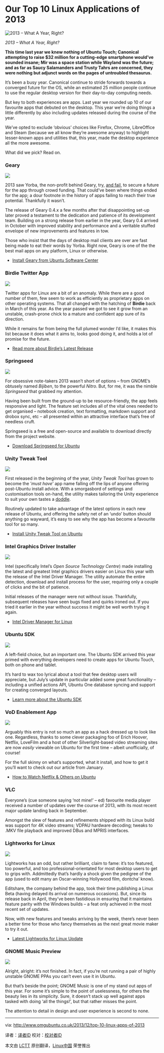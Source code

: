 Our Top 10 Linux Applications of 2013
================================================================================
![2013 – What A Year, Right?](http://www.omgubuntu.co.uk/wp-content/uploads/2013/12/apps1.jpg)

*2013 – What A Year, Right?*

**This time last year we knew nothing of Ubuntu Touch; Canonical attempting to raise $32 million for a cutting-edge smartphone would’ve sounded insane; Mir was a space station while Wayland was the future; and as far as Saucy Salamanders and Trusty Tahrs are concerned, they were nothing but adjunct words on the pages of untroubled thesaurus.**

It’s been a busy year. Canonical continue to stride forwards towards a converged future for the OS, while an estimated 25 million people continue to use the regular desktop version for their day-to-day computing needs.

But key to both experiences are apps. Last year we rounded up 10 of our favourite apps that debuted on the desktop. This year we’re doing things a little differently by also including updates released during the course of the year.

We’ve opted to exclude ‘obvious’ choices like Firefox, Chrome, LibreOffice and Steam (because we all know they’re awesome anyway) to highlight lesser-known apps and utilities that, this year, made the desktop experience all the more awesome. 

What did we pick? Read on.

### Geary ###

![](http://www.omgubuntu.co.uk/wp-content/uploads/2013/10/Screen-Shot-2013-10-04-at-14.30.29.png)

2013 saw Yorba, the non-profit behind Geary, try, [and fail][1], to secure a future for the app through crowd funding. That could’ve been where things ended for the app; a dour footnote in the history of apps failing to reach their true potential. Thankfully it wasn’t.

The release of Geary 0.4.x a few months after that disappointing set-up later proved a testament to the dedication and patience of its development team. Building on a strong release from earlier in the year, Geary 0.4 arrived in October with improved stability and performance and a veritable stuffed envelope of new improvements and features in tow.

Those who insist that the days of desktop mail clients are over are fast being made to eat their words by Yorba. Right now, Geary is one of the the best mail apps on any platform, Linux or otherwise.

- [Install Geary from Ubuntu Software Center][2]

### Birdie Twitter App ###

![](http://www.omgubuntu.co.uk/wp-content/uploads/2013/07/Screen-Shot-2013-07-11-at-10.51.jpg)

Twitter apps for Linux are a bit of an anomaly. While there are a good number of them, few seem to work as efficiently as proprietary apps on other operating systems. That all changed with the hatching of **Birdie** back in March of this year. As the year passed we got to see it grow from an unstable, crash-prone chick to a mature and confident app sure of its direction.

While it remains far from being the full plumed wonder I’d like, it makes this list because it does what it aims to, looks good doing it, and holds a lot of promise for the future.

- [Read more about Birdie’s Latest Release][3]

### Springseed ###

![](http://www.omgubuntu.co.uk/wp-content/uploads/2013/07/springseed.jpg)

For obsessive note-takers 2013 wasn’t short of options – from GNOME’s obtusely named *Bijiben*, to the powerful *Nitro*. But, for me, it was the nimble *Springseed* that grabbed my attention.

Having been built from the ground-up to be resource-friendly, the app feels responsive and light. The feature set includes all of the vital ones needed to get organised – notebook creation, text formatting, markdown support and drobox sync, etc – all presented within an attractive interface that’s free of needless cruft.

Springseed is a free and open-source and available to download directly from the project website.

- [Download Springseed for Ubuntu][4]

### Unity Tweak Tool ###

![](http://www.omgubuntu.co.uk/wp-content/uploads/2013/03/Unity-Tweak-Tool.png)

First released in the beginning of the year, *Unity Tweak Tool* has grown to become the ’*must have*’ app name falling off the lips of anyone offering post-Ubuntu install advice. With a smorgasbord of settings and customisation tools on-hand, the utility makes tailoring the Unity experience to suit your own tastes a [doddle][5]. 

Routinely updated to take advantage of the latest options in each new release of Ubuntu, and offering the safety net of an ‘undo’ button should anything go wayward, it’s easy to see why the app has become a favourite tool for so many.

- [Install Unity Tweak Tool on Ubuntu][6]

### Intel Graphics Driver Installer ###

![](http://www.omgubuntu.co.uk/wp-content/uploads/2013/04/intelgraphicsdriverinstaller.png)

Intel (specifically Intel’s *Open Source Technology Centre*) made installing the latest and greatest Intel graphics drivers easier on Linux this year with the release of the Intel Driver Manager. The utility automate the entire detection, download and install process for the user, requiring only a couple of clicks and the bit of patience.

Initial releases of the manager were not without issue. Thankfully, subsequent releases have seen bugs fixed and quirks ironed out. If you tried it earlier in the year without success it might be well worth trying it again.

- [Intel Driver Manager for Linux][7]

### Ubuntu SDK ###

![](http://www.omgubuntu.co.uk/wp-content/uploads/2013/07/sdk.jpg)

A left-field choice, but an important one. The Ubuntu SDK arrived this year primed with everything developers need to create apps for Ubuntu Touch, both on phone and tablet.

It’s hard to wax too lyrical about a tool that few desktop users will appreciate, but July’s update in particular added some great functionality – including a unified actions API, Ubuntu One database syncing and support for creating converged layouts.

- [Learn more about the Ubuntu SDK][8]

### VoD Enablement App ###

![](http://www.omgubuntu.co.uk/wp-content/uploads/2013/01/netflix.jpg)

Arguably this entry is not so much an app as a hack dressed up to look like one. Regardless, thanks to some clever packaging foo of Erich Hoover, Netflix, LoveFilm and a host of other Silverlight-based video streaming sites are now *easily* viewable on Ubuntu for the first time – albeit unofficially, of course!

For the full skinny on what’s supported, what it install, and how to get it you’ll want to check out our article from January.

- [How to Watch Netflix & Others on Ubuntu][9]

### VLC ###

Everyone’s (cue someone saying ‘not mine!’ – ed) favourite media player received a number of updates over the course of 2013, with its most recent major update landing back in September.

Amongst the slew of features and refinements shipped with its Linux build was support for 4K video streams; VDPAU hardware decoding; tweaks to .MKV file playback and improved DBus and MPRIS interfaces.

### Lightworks for Linux ###

![](http://www.omgubuntu.co.uk/wp-content/uploads/2012/02/lightworks.jpg)

Lightworks has an odd, but rather brilliant, claim to fame: it’s too featured, too powerful, and too professional-orientated for most desktop users to get to grips with. Addmittedly that’s hardly a shock given the pedigree of the app (used to edit many an Oscar-winning Hollywood film, dontcha’ know).

Editshare, the company behind the app, took their time publishing a Linux Beta (having delayed its arrival on numerous occasions). But, since its release back in April, they’ve been fastidious in ensuring that it maintains feature parity with the Windows builds – a feat only achieved in the most recent set of updates.

Now, with new features and tweaks arriving by the week, there’s never been a better time for those who fancy themselves as the next great movie maker to try it out.

- [Latest Lightworks for Linux Update][10]

### GNOME Music Preview ###

![](http://www.omgubuntu.co.uk/wp-content/uploads/2013/09/gnome-music.jpg)

Alright, alright: it’s not finished. In fact, if you’re not running a pair of highly unstable GNOME PPAs you can’t even use it in Ubuntu.

But that’s beside the point; GNOME Music is one of my stand out apps of this year. For some it’s simple to the point of uselessness, for others the beauty lies in its simplicity. Sure, it doesn’t stack up well against apps tasked with doing ‘all the things!’, but that rather misses the point.

The attention to detail in design and user experience is second to none.

--------------------------------------------------------------------------------

via: http://www.omgubuntu.co.uk/2013/12/top-10-linux-apps-of-2013

译者：[译者ID](https://github.com/译者ID) 校对：[校对者ID](https://github.com/校对者ID)

本文由 [LCTT](https://github.com/LCTT/TranslateProject) 原创翻译，[Linux中国](http://linux.cn/) 荣誉推出

[1]:http://www.omgubuntu.co.uk/2013/04/geary-fundraiser-fails-at-half-way-mark
[2]:apt:geary
[3]:http://www.omgubuntu.co.uk/2013/07/birdie-twitter-app-updates-with-conversations
[4]:http://getspringseed.com/
[5]:http://www.thefreedictionary.com/doddle
[6]:apt://unity-tweak-tool
[7]:https://01.org/linuxgraphics/downloads/2013/intelr-graphics-installer-1.0.2-linux
[8]:http://developer.ubuntu.com/apps/create/get-the-sdk/
[9]:http://www.omgubuntu.co.uk/2013/01/how-to-watch-lovefilm-redbox-instant-or-netflix-on-ubuntu
[10]:http://www.omgubuntu.co.uk/2013/11/lightworks-for-linux-beta-updated
